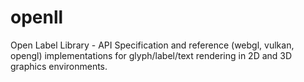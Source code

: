 # openll
Open Label Library - API Specification and reference (webgl, vulkan, opengl) implementations for glyph/label/text rendering in 2D and 3D graphics environments.
